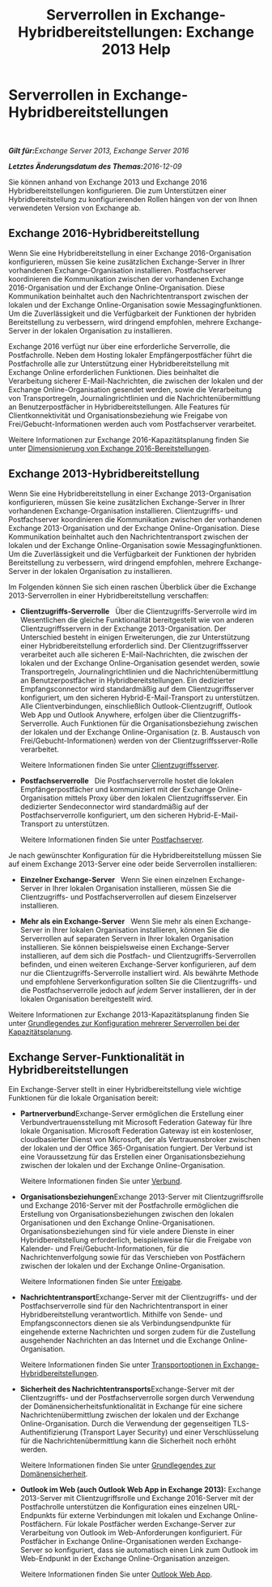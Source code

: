 ﻿---
title: 'Serverrollen in Exchange-Hybridbereitstellungen: Exchange 2013 Help'
TOCTitle: Serverrollen in Exchange-Hybridbereitstellungen
ms:assetid: 7a7eaf17-d2b0-4d62-90a2-45a0d2faca54
ms:mtpsurl: https://technet.microsoft.com/de-de/library/JJ659051(v=EXCHG.150)
ms:contentKeyID: 50477183
ms.date: 01/01/2018
mtps_version: v=EXCHG.150
ms.translationtype: HT
---

# Serverrollen in Exchange-Hybridbereitstellungen

 

_<strong>Gilt für:</strong>Exchange Server 2013, Exchange Server 2016_

_<strong>Letztes Änderungsdatum des Themas:</strong>2016-12-09_

Sie können anhand von Exchange 2013 und Exchange 2016 Hybridbereitstellungen konfigurieren. Die zum Unterstützen einer Hybridbereitstellung zu konfigurierenden Rollen hängen von der von Ihnen verwendeten Version von Exchange ab.

## Exchange 2016-Hybridbereitstellung

Wenn Sie eine Hybridbereitstellung in einer Exchange 2016-Organisation konfigurieren, müssen Sie keine zusätzlichen Exchange-Server in Ihrer vorhandenen Exchange-Organisation installieren. Postfachserver koordinieren die Kommunikation zwischen der vorhandenen Exchange 2016-Organisation und der Exchange Online-Organisation. Diese Kommunikation beinhaltet auch den Nachrichtentransport zwischen der lokalen und der Exchange Online-Organisation sowie Messagingfunktionen. Um die Zuverlässigkeit und die Verfügbarkeit der Funktionen der hybriden Bereitstellung zu verbessern, wird dringend empfohlen, mehrere Exchange-Server in der lokalen Organisation zu installieren.

Exchange 2016 verfügt nur über eine erforderliche Serverrolle, die Postfachrolle. Neben dem Hosting lokaler Empfängerpostfächer führt die Postfachrolle alle zur Unterstützung einer Hybridbereitstellung mit Exchange Online erforderlichen Funktionen. Dies beinhaltet die Verarbeitung sicherer E-Mail-Nachrichten, die zwischen der lokalen und der Exchange Online-Organisation gesendet werden, sowie die Verarbeitung von Transportregeln, Journalingrichtlinien und die Nachrichtenübermittlung an Benutzerpostfächer in Hybridbereitstellungen. Alle Features für Clientkonnektivität und Organisationsbeziehung wie Freigabe von Frei/Gebucht-Informationen werden auch vom Postfachserver verarbeitet.

Weitere Informationen zur Exchange 2016-Kapazitätsplanung finden Sie unter [Dimensionierung von Exchange 2016-Bereitstellungen](http://go.microsoft.com/fwlink/p/?linkid=301990).

## Exchange 2013-Hybridbereitstellung

Wenn Sie eine Hybridbereitstellung in einer Exchange 2013-Organisation konfigurieren, müssen Sie keine zusätzlichen Exchange-Server in Ihrer vorhandenen Exchange-Organisation installieren. Clientzugriffs- und Postfachserver koordinieren die Kommunikation zwischen der vorhandenen Exchange 2013-Organisation und der Exchange Online-Organisation. Diese Kommunikation beinhaltet auch den Nachrichtentransport zwischen der lokalen und der Exchange Online-Organisation sowie Messagingfunktionen. Um die Zuverlässigkeit und die Verfügbarkeit der Funktionen der hybriden Bereitstellung zu verbessern, wird dringend empfohlen, mehrere Exchange-Server in der lokalen Organisation zu installieren.

Im Folgenden können Sie sich einen raschen Überblick über die Exchange 2013-Serverrollen in einer Hybridbereitstellung verschaffen:

  - **Clientzugriffs-Serverrolle**   Über die Clientzugriffs-Serverrolle wird im Wesentlichen die gleiche Funktionalität bereitgestellt wie von anderen Clientzugriffsservern in der Exchange 2013-Organisation. Der Unterschied besteht in einigen Erweiterungen, die zur Unterstützung einer Hybridbereitstellung erforderlich sind. Der Clientzugriffsserver verarbeitet auch alle sicheren E-Mail-Nachrichten, die zwischen der lokalen und der Exchange Online-Organisation gesendet werden, sowie Transportregeln, Journalingrichtlinien und die Nachrichtenübermittlung an Benutzerpostfächer in Hybridbereitstellungen. Ein dedizierter Empfangsconnector wird standardmäßig auf dem Clientzugriffsserver konfiguriert, um den sicheren Hybrid-E-Mail-Transport zu unterstützen. Alle Clientverbindungen, einschließlich Outlook-Clientzugriff, Outlook Web App und Outlook Anywhere, erfolgen über die Clientzugriffs-Serverrolle. Auch Funktionen für die Organisationsbeziehung zwischen der lokalen und der Exchange Online-Organisation (z. B. Austausch von Frei/Gebucht-Informationen) werden von der Clientzugriffsserver-Rolle verarbeitet.
    
    Weitere Informationen finden Sie unter [Clientzugriffsserver](https://technet.microsoft.com/de-de/library/dd298114\(v=exchg.150\)).

  - **Postfachserverrolle**   Die Postfachserverrolle hostet die lokalen Empfängerpostfächer und kommuniziert mit der Exchange Online-Organisation mittels Proxy über den lokalen Clientzugriffsserver. Ein dedizierter Sendeconnector wird standardmäßig auf der Postfachserverrolle konfiguriert, um den sicheren Hybrid-E-Mail-Transport zu unterstützen.
    
    Weitere Informationen finden Sie unter [Postfachserver](https://technet.microsoft.com/de-de/library/jj150491\(v=exchg.150\)).

Je nach gewünschter Konfiguration für die Hybridbereitstellung müssen Sie auf einem Exchange 2013-Server eine oder beide Serverrollen installieren:

  - **Einzelner Exchange-Server**   Wenn Sie einen einzelnen Exchange-Server in Ihrer lokalen Organisation installieren, müssen Sie die Clientzugriffs- und Postfachserverrollen auf diesem Einzelserver installieren.

  - **Mehr als ein Exchange-Server**   Wenn Sie mehr als einen Exchange-Server in Ihrer lokalen Organisation installieren, können Sie die Serverrollen auf separaten Servern in Ihrer lokalen Organisation installieren. Sie können beispielsweise einen Exchange-Server installieren, auf dem sich die Postfach- und Clientzugriffs-Serverrollen befinden, und einen weiteren Exchange-Server konfigurieren, auf dem nur die Clientzugriffs-Serverrolle installiert wird. Als bewährte Methode und empfohlene Serverkonfiguration sollten Sie die Clientzugriffs- und die Postfachserverrolle jedoch auf *jedem* Server installieren, der in der lokalen Organisation bereitgestellt wird.

Weitere Informationen zur Exchange 2013-Kapazitätsplanung finden Sie unter [Grundlegendes zur Konfiguration mehrerer Serverrollen bei der Kapazitätsplanung](http://go.microsoft.com/fwlink/?linkid=266576).

## Exchange Server-Funktionalität in Hybridbereitstellungen

Ein Exchange-Server stellt in einer Hybridbereitstellung viele wichtige Funktionen für die lokale Organisation bereit:

  - **Partnerverbund**Exchange-Server ermöglichen die Erstellung einer Verbundvertrauensstellung mit Microsoft Federation Gateway für Ihre lokale Organisation. Microsoft Federation Gateway ist ein kostenloser, cloudbasierter Dienst von Microsoft, der als Vertrauensbroker zwischen der lokalen und der Office 365-Organisation fungiert. Der Verbund ist eine Voraussetzung für das Erstellen einer Organisationsbeziehung zwischen der lokalen und der Exchange Online-Organisation.
    
    Weitere Informationen finden Sie unter [Verbund](https://technet.microsoft.com/de-de/library/dd335047\(v=exchg.150\)).

  - **Organisationsbeziehungen**Exchange 2013-Server mit Clientzugriffsrolle und Exchange 2016-Server mit der Postfachrolle ermöglichen die Erstellung von Organisationsbeziehungen zwischen den lokalen Organisationen und den Exchange Online-Organisationen. Organisationsbeziehungen sind für viele andere Dienste in einer Hybridbereitstellung erforderlich, beispielsweise für die Freigabe von Kalender- und Frei/Gebucht-Informationen, für die Nachrichtenverfolgung sowie für das Verschieben von Postfächern zwischen der lokalen und der Exchange Online-Organisation.
    
    Weitere Informationen finden Sie unter [Freigabe](https://technet.microsoft.com/de-de/library/dd638083\(v=exchg.150\)).

  - **Nachrichtentransport**Exchange-Server mit der Clientzugriffs- und der Postfachserverrolle sind für den Nachrichtentransport in einer Hybridbereitstellung verantwortlich. Mithilfe von Sende- und Empfangsconnectors dienen sie als Verbindungsendpunkte für eingehende externe Nachrichten und sorgen zudem für die Zustellung ausgehender Nachrichten an das Internet und die Exchange Online-Organisation.
    
    Weitere Informationen finden Sie unter [Transportoptionen in Exchange-Hybridbereitstellungen](transport-options-in-exchange-hybrid-deployments-exchange-2013-help.md).

  - **Sicherheit des Nachrichtentransports**Exchange-Server mit der Clientzugriffs- und der Postfachserverrolle sorgen durch Verwendung der Domänensicherheitsfunktionalität in Exchange für eine sichere Nachrichtenübermittlung zwischen der lokalen und der Exchange Online-Organisation. Durch die Verwendung der gegenseitigen TLS-Authentifizierung (Transport Layer Security) und einer Verschlüsselung für die Nachrichtenübermittlung kann die Sicherheit noch erhöht werden.
    
    Weitere Informationen finden Sie unter [Grundlegendes zur Domänensicherheit](http://go.microsoft.com/fwlink/p/?linkid=266581).

  - **Outlook im Web (auch Outlook Web App in Exchange 2013):** Exchange 2013-Server mit Clientzugriffsrolle und Exchange 2016-Server mit der Postfachrolle unterstützen die Konfiguration eines einzelnen URL-Endpunkts für externe Verbindungen mit lokalen und Exchange Online-Postfächern. Für lokale Postfächer werden Exchange-Server zur Verarbeitung von Outlook im Web-Anforderungen konfiguriert. Für Postfächer in Exchange Online-Organisationen werden Exchange-Server so konfiguriert, dass sie automatisch einen Link zum Outlook im Web-Endpunkt in der Exchange Online-Organisation anzeigen.
    
    Weitere Informationen finden Sie unter [Outlook Web App](https://technet.microsoft.com/de-de/library/jj657718\(v=exchg.150\)).

